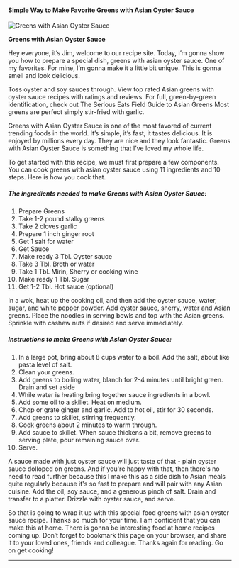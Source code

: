             

#### Simple Way to Make Favorite Greens with Asian Oyster Sauce

![Greens with Asian Oyster Sauce](https://img-global.cpcdn.com/recipes/d34c85c4d75aa4cd/751x532cq70/greens-with-asian-oyster-sauce-recipe-main-photo.jpg)

**Greens with Asian Oyster Sauce**

Hey everyone, it’s Jim, welcome to our recipe site. Today, I’m gonna show you how to prepare a special dish, greens with asian oyster sauce. One of my favorites. For mine, I’m gonna make it a little bit unique. This is gonna smell and look delicious.

Toss oyster and soy sauces through. View top rated Asian greens with oyster sauce recipes with ratings and reviews. For full, green-by-green identification, check out The Serious Eats Field Guide to Asian Greens Most greens are perfect simply stir-fried with garlic.

Greens with Asian Oyster Sauce is one of the most favored of current trending foods in the world. It’s simple, it’s fast, it tastes delicious. It is enjoyed by millions every day. They are nice and they look fantastic. Greens with Asian Oyster Sauce is something that I’ve loved my whole life.

To get started with this recipe, we must first prepare a few components. You can cook greens with asian oyster sauce using 11 ingredients and 10 steps. Here is how you cook that.

##### The ingredients needed to make Greens with Asian Oyster Sauce:

1.  Prepare Greens
2.  Take 1-2 pound stalky greens
3.  Take 2 cloves garlic
4.  Prepare 1 inch ginger root
5.  Get 1 salt for water
6.  Get Sauce
7.  Make ready 3 Tbl. Oyster sauce
8.  Take 3 Tbl. Broth or water
9.  Take 1 Tbl. Mirin, Sherry or cooking wine
10.  Make ready 1 Tbl. Sugar
11.  Get 1-2 Tbl. Hot sauce (optional)

In a wok, heat up the cooking oil, and then add the oyster sauce, water, sugar, and white pepper powder. Add oyster sauce, sherry, water and Asian greens. Place the noodles in serving bowls and top with the Asian greens. Sprinkle with cashew nuts if desired and serve immediately.

##### Instructions to make Greens with Asian Oyster Sauce:

1.  In a large pot, bring about 8 cups water to a boil. Add the salt, about like pasta level of salt.
2.  Clean your greens.
3.  Add greens to boiling water, blanch for 2-4 minutes until bright green. Drain and set aside
4.  While water is heating bring together sauce ingredients in a bowl.
5.  Add some oil to a skillet. Heat on medium.
6.  Chop or grate ginger and garlic. Add to hot oil, stir for 30 seconds.
7.  Add greens to skillet, stirring frequently.
8.  Cook greens about 2 minutes to warm through.
9.  Add sauce to skillet. When sauce thickens a bit, remove greens to serving plate, pour remaining sauce over.
10.  Serve.

A sauce made with just oyster sauce will just taste of that - plain oyster sauce dolloped on greens. And if you're happy with that, then there's no need to read further because this I make this as a side dish to Asian meals quite regularly because it's so fast to prepare and will pair with any Asian cuisine. Add the oil, soy sauce, and a generous pinch of salt. Drain and transfer to a platter. Drizzle with oyster sauce, and serve.

So that is going to wrap it up with this special food greens with asian oyster sauce recipe. Thanks so much for your time. I am confident that you can make this at home. There is gonna be interesting food at home recipes coming up. Don’t forget to bookmark this page on your browser, and share it to your loved ones, friends and colleague. Thanks again for reading. Go on get cooking!

* * *